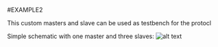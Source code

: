 #EXAMPLE2

This custom masters and slave can be used as testbench for the protocl

Simple schematic with one master and three slaves: 
![alt text][logo]

[logo]: https://github.com/StergiosKiourtsis/AHB_HLS/blob/main/images/example2-shematic.png "Logo Title Text 2"

